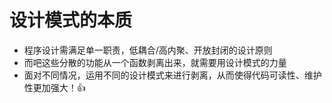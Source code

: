 # 设计模式的本质
+ 程序设计需满足单一职责，低耦合/高内聚、开放封闭的设计原则
+ 而吧这些分散的功能从一个函数剥离出来，就需要用设计模式的力量
+ 面对不同情况，运用不同的设计模式来进行剥离，从而使得代码可读性、维护性更加强大！👍